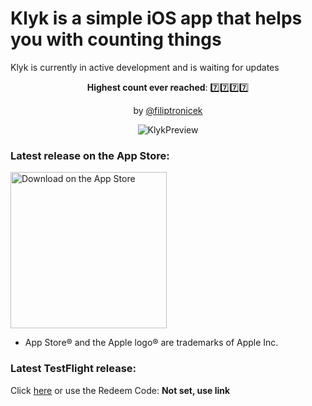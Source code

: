 # Klyk is a simple iOS app that helps you with counting things

Klyk is currently in active development and is waiting for updates

<div align="center">
  <b>Highest count ever reached</b>: 7️⃣7️⃣7️⃣7️⃣
  
  by <a href="https://github.com/filiptronicek">@filiptronicek</a>

  ![KlykPreview](https://user-images.githubusercontent.com/75474651/196025706-6f7cafcc-acd5-4c1f-a9d5-18c359d35f31.png)
</div>

### Latest release on the App Store: 

<a href="https://apps.apple.com/cz/app/klyk/id6443860176" target="_blank"> <img width="250" alt="Download on the App Store" src="https://user-images.githubusercontent.com/75474651/196102512-b4307edf-2497-44f1-b847-05464128c9e1.svg"> </a>

  - App Store® and the Apple logo® are trademarks of Apple Inc.

### Latest TestFlight release:

Click <a href="https://testflight.apple.com/join/Fy8H0PbT">here</a> or use the Redeem Code: <b>Not set, use link</b>
